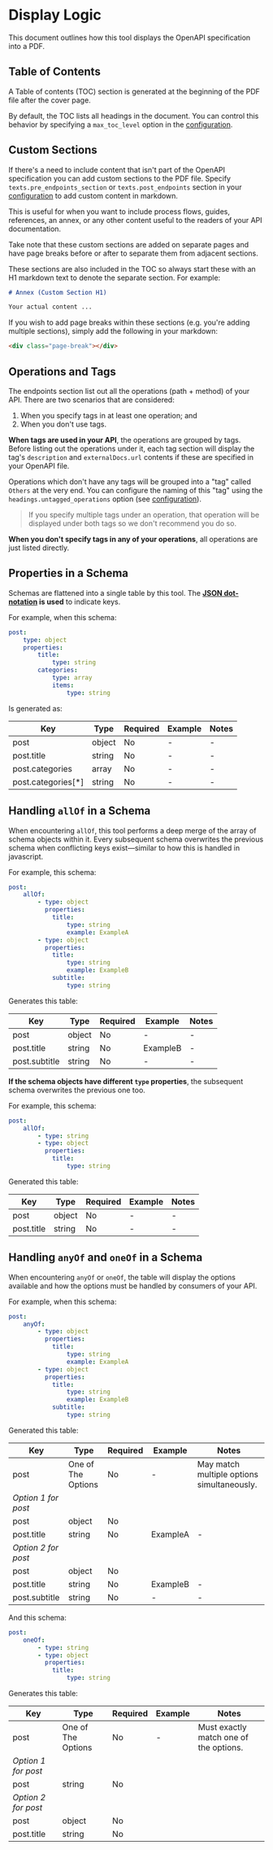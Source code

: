 # Display Logic

This document outlines how this tool displays the OpenAPI specification into a PDF.

## Table of Contents

A Table of contents (TOC) section is generated at the beginning of the PDF file after the cover page. 

By default, the TOC lists all headings in the document. You can control this behavior by specifying a `max_toc_level` option in the [configuration](./Configuration.md).

## Custom Sections

If there's a need to include content that isn't part of the OpenAPI specification you can add custom sections to the PDF file. Specify `texts.pre_endpoints_section` or `texts.post_endpoints` section in your [configuration](./Configuration.md) to add custom content in markdown.

This is useful for when you want to include process flows, guides, references, an annex, or any other content useful to the readers of your API documentation.

Take note that these custom sections are added on separate pages and have page breaks before or after to separate them from adjacent sections.

These sections are also included in the TOC so always start these with an H1 markdown text to denote the separate section. For example: 

```markdown
# Annex (Custom Section H1)

Your actual content ...
```

If you wish to add page breaks within these sections (e.g. you're adding multiple sections), simply add the following in your markdown:

```markdown
<div class="page-break"></div>
```

## Operations and Tags

The endpoints section list out all the operations (path + method) of your API. There are two scenarios that are considered:
1. When you specify tags in at least one operation; and 
2. When you don't use tags.

**When tags are used in your API**, the operations are grouped by tags. Before listing out the operations under it, each tag section will display the tag's `description` and `externalDocs.url` contents if these are specified in your OpenAPI file. 

Operations which don't have any tags will be grouped into a "tag" called `Others` at the very end. You can configure the naming of this "tag" using the `headings.untagged_operations` option (see [configuration](./Configuration.md)).

> If you specify multiple tags under an operation, that operation will be displayed under both tags so we don't recommend you do so.

**When you don't specify tags in any of your operations**, all operations are just listed directly.

## Properties in a Schema

Schemas are flattened into a single table by this tool. The **[JSON dot-notation](https://docs.oracle.com/en/database/oracle/oracle-database/19/adjsn/simple-dot-notation-access-to-json-data.html) is used** to indicate keys.

For example, when this schema:

```yaml
post:
    type: object
    properties:
        title:
            type: string
        categories:
            type: array
            items:
                type: string
```

Is generated as:

|Key|Type|Required|Example|Notes|
|-|-|-|-|-|
|post|object|No|-|-|
|post.title|string|No|-|-|
|post.categories|array|No|-|-|
|post.categories[*]|string|No|-|-|


## Handling `allOf` in a Schema

When encountering `allOf`, this tool performs a deep merge of the array of schema objects within it. Every subsequent schema overwrites the previous schema when conflicting keys exist—similar to how this is handled in javascript. 

For example, this schema:

```yaml
post:
    allOf:
        - type: object
          properties:
            title:
                type: string
                example: ExampleA
        - type: object
          properties:
            title:
                type: string
                example: ExampleB
            subtitle:
                type: string
```

Generates this table:

|Key|Type|Required|Example|Notes|
|-|-|-|-|-|
|post|object|No|-|-|
|post.title|string|No|ExampleB|-|
|post.subtitle|string|No|-|-|

**If the schema objects have different `type` properties**, the subsequent schema overwrites the previous one too.

For example, this schema:

```yaml
post:
    allOf:
        - type: string
        - type: object
          properties:
            title:
                type: string
```

Generated this table:

|Key|Type|Required|Example|Notes|
|-|-|-|-|-|
|post|object|No|-|-|
|post.title|string|No|-|-|

## Handling `anyOf` and `oneOf` in a Schema

When encountering `anyOf` or `oneOf`, the table will display the options available and how the options must be handled by consumers of your API.

For example, when this schema:

```yaml
post:
    anyOf:
        - type: object
          properties:
            title:
                type: string
                example: ExampleA
        - type: object
          properties:
            title:
                type: string
                example: ExampleB
            subtitle:
                type: string
```

Generated this table:

|Key|Type|Required|Example|Notes|
|-|-|-|-|-|
|post|One of The Options|No|-|May match multiple options simultaneously.|
|*Option 1 for post*|||||
|post|object|No|||
|post.title|string|No|ExampleA|-|
|*Option 2 for post*|||||
|post|object|No|||
|post.title|string|No|ExampleB|-|
|post.subtitle|string|No|-|-|

And this schema:

```yaml
post:
    oneOf:
        - type: string
        - type: object
          properties:
            title:
                type: string
```

Generates this table:

|Key|Type|Required|Example|Notes|
|-|-|-|-|-|
|post|One of The Options|No|-|Must exactly match one of the options.|
|*Option 1 for post*|||||
|post|string|No|||
|*Option 2 for post*|||||
|post|object|No|||
|post.title|string|No|||





